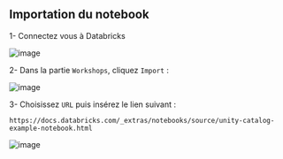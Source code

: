 ## Importation du notebook

1- Connectez vous à Databricks 

![image](https://github.com/kplr-training/Data-Strategy/assets/123748177/868d81d8-c1c7-4d39-9716-568913c75015)

2- Dans la partie `Workshops`, cliquez `Import` :

![image](https://github.com/kplr-training/Data-Strategy/assets/123748177/a6ca635e-6d30-4a70-8807-e8ac3b40d4a0)

3- Choisissez `URL` puis insérez le lien suivant : 
```
https://docs.databricks.com/_extras/notebooks/source/unity-catalog-example-notebook.html
```
![image](https://github.com/kplr-training/Data-Strategy/assets/123748177/9a5e5bd9-66a3-49fb-b67d-8a5643a5d261)

